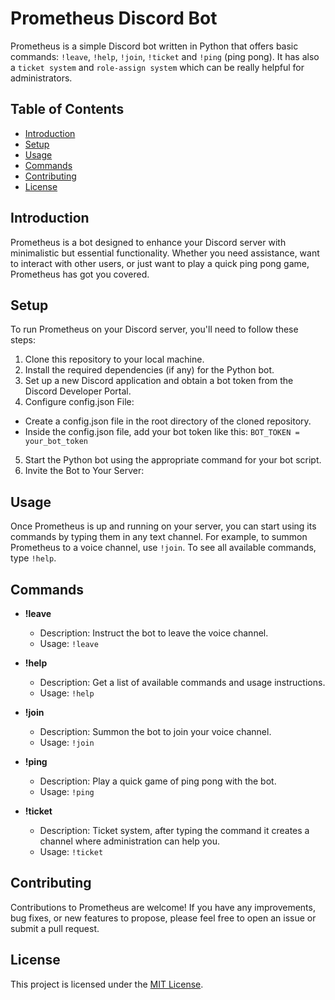 # Prometheus Discord Bot

Prometheus is a simple Discord bot written in Python that offers basic commands: `!leave`, `!help`, `!join`, `!ticket` and `!ping` (ping pong). It has also a `ticket system` and `role-assign system` which can be really helpful for administrators.

## Table of Contents
- [Introduction](#introduction)
- [Setup](#setup)
- [Usage](#usage)
- [Commands](#commands)
- [Contributing](#contributing)
- [License](#license)

## Introduction

Prometheus is a bot designed to enhance your Discord server with minimalistic but essential functionality. Whether you need assistance, want to interact with other users, or just want to play a quick ping pong game, Prometheus has got you covered.

## Setup

To run Prometheus on your Discord server, you'll need to follow these steps:

1. Clone this repository to your local machine.
2. Install the required dependencies (if any) for the Python bot.
3. Set up a new Discord application and obtain a bot token from the Discord Developer Portal.
4. Configure config.json File:
- Create a config.json file in the root directory of the cloned repository.
- Inside the config.json file, add your bot token like this:  `BOT_TOKEN = your_bot_token`
5. Start the Python bot using the appropriate command for your bot script.
6. Invite the Bot to Your Server:

## Usage

Once Prometheus is up and running on your server, you can start using its commands by typing them in any text channel. For example, to summon Prometheus to a voice channel, use `!join`. To see all available commands, type `!help`.

## Commands

- **!leave**
  - Description: Instruct the bot to leave the voice channel.
  - Usage: `!leave`

- **!help**
  - Description: Get a list of available commands and usage instructions.
  - Usage: `!help`

- **!join**
  - Description: Summon the bot to join your voice channel.
  - Usage: `!join`

- **!ping**
  - Description: Play a quick game of ping pong with the bot.
  - Usage: `!ping`

- **!ticket**
  - Description: Ticket system, after typing the command it creates a channel where administration can help you.
  - Usage: `!ticket`

## Contributing

Contributions to Prometheus are welcome! If you have any improvements, bug fixes, or new features to propose, please feel free to open an issue or submit a pull request.

## License

This project is licensed under the [MIT License](LICENSE).

